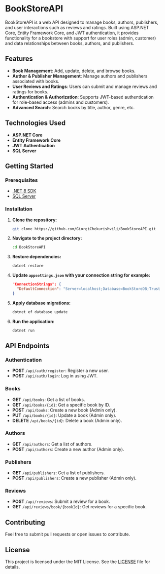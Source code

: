 # BookStoreAPI

BookStoreAPI is a web API designed to manage books, authors, publishers, and user interactions such as reviews and ratings. Built using ASP.NET Core, Entity Framework Core, and JWT authentication, it provides functionality for a bookstore with support for user roles (admin, customer) and data relationships between books, authors, and publishers.

## Features

- **Book Management**: Add, update, delete, and browse books.
- **Author & Publisher Management**: Manage authors and publishers associated with books.
- **User Reviews and Ratings**: Users can submit and manage reviews and ratings for books.
- **Authentication & Authorization**: Supports JWT-based authentication for role-based access (admins and customers).
- **Advanced Search**: Search books by title, author, genre, etc.

## Technologies Used

- **ASP.NET Core**
- **Entity Framework Core**
- **JWT Authentication**
- **SQL Server**

## Getting Started

### Prerequisites

- [.NET 8 SDK](https://dotnet.microsoft.com/download/dotnet/8.0)
- [SQL Server](https://www.microsoft.com/en-us/sql-server/sql-server-downloads)

### Installation

1. **Clone the repository:**

    ```bash
    git clone https://github.com/GiorgiChekurishvili/BookStoreAPI.git
    ```

2. **Navigate to the project directory:**

    ```bash
    cd BookStoreAPI
    ```

3. **Restore dependencies:**

    ```bash
    dotnet restore
    ```

4. **Update `appsettings.json` with your connection string for example:**

    ```json
    "ConnectionStrings": {
      "DefaultConnection": "Server=localhost;Database=BookStoreDB;TrustServerCertificate=True;Trusted_Connection=True; "
    }
    ```

5. **Apply database migrations:**

    ```bash
    dotnet ef database update
    ```

6. **Run the application:**

    ```bash
    dotnet run
    ```

## API Endpoints

### Authentication

- **POST** `/api/auth/register`: Register a new user.
- **POST** `/api/auth/login`: Log in using JWT.

### Books

- **GET** `/api/books`: Get a list of books.
- **GET** `/api/books/{id}`: Get a specific book by ID.
- **POST** `/api/books`: Create a new book (Admin only).
- **PUT** `/api/books/{id}`: Update a book (Admin only).
- **DELETE** `/api/books/{id}`: Delete a book (Admin only).

### Authors

- **GET** `/api/authors`: Get a list of authors.
- **POST** `/api/authors`: Create a new author (Admin only).

### Publishers

- **GET** `/api/publishers`: Get a list of publishers.
- **POST** `/api/publishers`: Create a new publisher (Admin only).

### Reviews

- **POST** `/api/reviews`: Submit a review for a book.
- **GET** `/api/reviews/book/{bookId}`: Get reviews for a specific book.

## Contributing

Feel free to submit pull requests or open issues to contribute.

## License

This project is licensed under the MIT License. See the [LICENSE](LICENSE) file for details.

